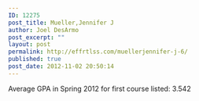 ```yaml
---
ID: 12275
post_title: Mueller,Jennifer J
author: Joel DesArmo
post_excerpt: ""
layout: post
permalink: http://effrtlss.com/muellerjennifer-j-6/
published: true
post_date: 2012-11-02 20:50:14
---
```

<p>Average GPA in Spring 2012 for first course listed: 3.542</p>